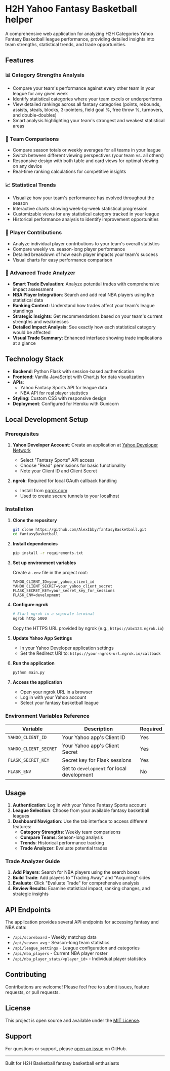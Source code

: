 # H2H Yahoo Fantasy Basketball helper

A comprehensive web application for analyzing H2H Categories Yahoo Fantasy Basketball league performance, providing detailed insights into team strengths, statistical trends, and trade opportunities.

## Features

### 📊 Category Strengths Analysis
- Compare your team's performance against every other team in your league for any given week
- Identify statistical categories where your team excels or underperforms
- View detailed rankings across all fantasy categories (points, rebounds, assists, steals, blocks, 3-pointers, field goal %, free throw %, turnovers, and double-doubles)
- Smart analysis highlighting your team's strongest and weakest statistical areas

### 🔄 Team Comparisons
- Compare season totals or weekly averages for all teams in your league
- Switch between different viewing perspectives (your team vs. all others)
- Responsive design with both table and card views for optimal viewing on any device
- Real-time ranking calculations for competitive insights

### 📈 Statistical Trends
- Visualize how your team's performance has evolved throughout the season
- Interactive charts showing week-by-week statistical progression
- Customizable views for any statistical category tracked in your league
- Historical performance analysis to identify improvement opportunities

### 👥 Player Contributions
- Analyze individual player contributions to your team's overall statistics
- Compare weekly vs. season-long player performance
- Detailed breakdown of how each player impacts your team's success
- Visual charts for easy performance comparison

### 🔄 Advanced Trade Analyzer
- **Smart Trade Evaluation**: Analyze potential trades with comprehensive impact assessment
- **NBA Player Integration**: Search and add real NBA players using live statistical data
- **Ranking Context**: Understand how trades affect your team's league standings
- **Strategic Insights**: Get recommendations based on your team's current strengths and weaknesses
- **Detailed Impact Analysis**: See exactly how each statistical category would be affected
- **Visual Trade Summary**: Enhanced interface showing trade implications at a glance

## Technology Stack

- **Backend**: Python Flask with session-based authentication
- **Frontend**: Vanilla JavaScript with Chart.js for data visualization
- **APIs**: 
  - Yahoo Fantasy Sports API for league data
  - NBA API for real player statistics
- **Styling**: Custom CSS with responsive design
- **Deployment**: Configured for Heroku with Gunicorn

## Local Development Setup

### Prerequisites

1. **Yahoo Developer Account**: Create an application at [Yahoo Developer Network](https://developer.yahoo.com/)
   - Select "Fantasy Sports" API access
   - Choose "Read" permissions for basic functionality
   - Note your Client ID and Client Secret

2. **ngrok**: Required for local OAuth callback handling
   - Install from [ngrok.com](https://ngrok.com/)
   - Used to create secure tunnels to your localhost

### Installation

1. **Clone the repository**
   ```bash
   git clone https://github.com/AlexIbby/fantasyBasketball.git
   cd fantasyBasketball
   ```

2. **Install dependencies**
   ```bash
   pip install -r requirements.txt
   ```

3. **Set up environment variables**
   
   Create a `.env` file in the project root:
   ```env
   YAHOO_CLIENT_ID=your_yahoo_client_id
   YAHOO_CLIENT_SECRET=your_yahoo_client_secret
   FLASK_SECRET_KEY=your_secret_key_for_sessions
   FLASK_ENV=development
   ```

4. **Configure ngrok**
   ```bash
   # Start ngrok in a separate terminal
   ngrok http 5000
   ```
   
   Copy the HTTPS URL provided by ngrok (e.g., `https://abc123.ngrok.io`)

5. **Update Yahoo App Settings**
   - In your Yahoo Developer application settings
   - Set the Redirect URI to: `https://your-ngrok-url.ngrok.io/callback`

6. **Run the application**
   ```bash
   python main.py
   ```

7. **Access the application**
   - Open your ngrok URL in a browser
   - Log in with your Yahoo account
   - Select your fantasy basketball league

### Environment Variables Reference

| Variable | Description | Required |
|----------|-------------|----------|
| `YAHOO_CLIENT_ID` | Your Yahoo app's Client ID | Yes |
| `YAHOO_CLIENT_SECRET` | Your Yahoo app's Client Secret | Yes |
| `FLASK_SECRET_KEY` | Secret key for Flask sessions | Yes |
| `FLASK_ENV` | Set to `development` for local development | No |

## Usage

1. **Authentication**: Log in with your Yahoo Fantasy Sports account
2. **League Selection**: Choose from your available fantasy basketball leagues
3. **Dashboard Navigation**: Use the tab interface to access different features:
   - **Category Strengths**: Weekly team comparisons
   - **Compare Teams**: Season-long analysis
   - **Trends**: Historical performance tracking
   - **Trade Analyzer**: Evaluate potential trades

### Trade Analyzer Guide

1. **Add Players**: Search for NBA players using the search boxes
2. **Build Trade**: Add players to "Trading Away" and "Acquiring" sides
3. **Evaluate**: Click "Evaluate Trade" for comprehensive analysis
4. **Review Results**: Examine statistical impact, ranking changes, and strategic insights

## API Endpoints

The application provides several API endpoints for accessing fantasy and NBA data:

- `/api/scoreboard` - Weekly matchup data
- `/api/season_avg` - Season-long team statistics
- `/api/league_settings` - League configuration and categories
- `/api/nba_players` - Current NBA player roster
- `/api/nba_player_stats/<player_id>` - Individual player statistics

## Contributing

Contributions are welcome! Please feel free to submit issues, feature requests, or pull requests.

## License

This project is open source and available under the [MIT License](LICENSE).

## Support

For questions or support, please [open an issue](https://github.com/AlexIbby/fantasyBasketball/issues) on GitHub.

---

Built for H2H Basketball fantasy basketball enthusiasts
